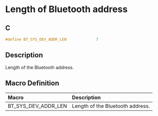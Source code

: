 # Length of Bluetooth address

## C

```c
#define BT_SYS_DEV_ADDR_LEN             7
```

## Description

Length of the Bluetooth address.

## Macro Definition

|Macro|Description|
|:---|:---|
|BT_SYS_DEV_ADDR_LEN|Length of the Bluetooth address.|
